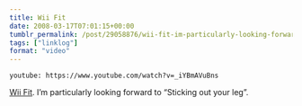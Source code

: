 ```yaml
---
title: Wii Fit
date: 2008-03-17T07:01:15+00:00
tumblr_permalink: /post/29058876/wii-fit-im-particularly-looking-forward-to
tags: ["linklog"]
format: "video"
---
```


`youtube: https://www.youtube.com/watch?v=_iYBmAVuBns`

[Wii Fit][1]. I&rsquo;m particularly looking forward to &ldquo;Sticking out your leg&rdquo;.

[1]: https://www.youtube.com/watch?v=_iYBmAVuBns
